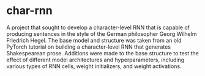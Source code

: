# char-rnn
A project that sought to develop a character-level RNN that is capable of producing sentences in the style of the German philosopher Georg Wilhelm Friedrich Hegel. The base model and structure was taken from an old PyTorch tutorial on building a character-level RNN that generates Shakespearean prose. Additions were made to the base structure to test the effect of different model architectures and hyperparameters, including various types of RNN cells, weight initializers, and weight activations.
